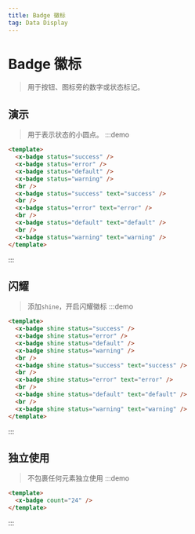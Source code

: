 ```yaml
---
title: Badge 徽标
tag: Data Display
---
```


# Badge 徽标
> 用于按钮、图标旁的数字或状态标记。


## 演示
> 用于表示状态的小圆点。
:::demo
```html
<template>
  <x-badge status="success" />
  <x-badge status="error" />
  <x-badge status="default" />
  <x-badge status="warning" />
  <br />
  <x-badge status="success" text="success" />
  <br />
  <x-badge status="error" text="error" />
  <br />
  <x-badge status="default" text="default" />
  <br />
  <x-badge status="warning" text="warning" />
</template>
```
:::



## 闪耀
> 添加`shine`，开启闪耀徽标
:::demo
```html
<template>
  <x-badge shine status="success" />
  <x-badge shine status="error" />
  <x-badge shine status="default" />
  <x-badge shine status="warning" />
  <br />
  <x-badge shine status="success" text="success" />
  <br />
  <x-badge shine status="error" text="error" />
  <br />
  <x-badge shine status="default" text="default" />
  <br />
  <x-badge shine status="warning" text="warning" />
</template>
```
:::

## 独立使用
> 不包裹任何元素独立使用
:::demo
```html
<template>
  <x-badge count="24" />
</template>
```
:::
